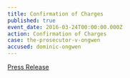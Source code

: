 ```yaml
---
title: Confirmation of Charges
published: true
event_date: 2016-03-24T00:00:00.000Z
action: Confirmation of Charges
case: the-prosecutor-v-ongwen
accused: dominic-ongwen
---
```



[Press Release](https://www.icc-cpi.int/en_menus/icc/press%20and%20media/press%20releases/Pages/pr1204.aspx)